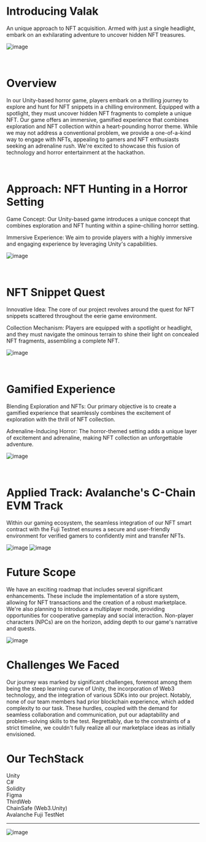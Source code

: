 # Introducing Valak 
An unique approach to NFT acquisition. Armed with just a single headlight, embark on an exhilarating adventure to uncover hidden NFT treasures.


![image](https://github.com/sychen303/Valak/assets/38778028/477e6898-4fca-4be5-b382-3ab540ff684e)


<br>

# Overview
In our Unity-based horror game, players embark on a thrilling journey to explore and hunt for NFT snippets in a chilling environment. Equipped with a spotlight, they must uncover hidden NFT fragments to complete a unique NFT. Our game offers an immersive, gamified experience that combines exploration and NFT collection within a heart-pounding horror theme. While we may not address a conventional problem, we provide a one-of-a-kind way to engage with NFTs, appealing to gamers and NFT enthusiasts seeking an adrenaline rush. We're excited to showcase this fusion of technology and horror entertainment at the hackathon.

<br>

# Approach: NFT Hunting in a Horror Setting
Game Concept: Our Unity-based game introduces a unique concept that combines exploration and NFT hunting within a spine-chilling horror setting.

Immersive Experience: We aim to provide players with a highly immersive and engaging experience by leveraging Unity's capabilities.

![image](https://github.com/sychen303/Valak/assets/38778028/77064160-ab5c-4813-a42e-b85c22093a3a)

<br>

# NFT Snippet Quest

Innovative Idea: The core of our project revolves around the quest for NFT snippets scattered throughout the eerie game environment.

Collection Mechanism: Players are equipped with a spotlight or headlight, and they must navigate the ominous terrain to shine their light on concealed NFT fragments, assembling a complete NFT.

![image](https://github.com/sychen303/Valak/assets/38778028/07c34726-2645-4254-a036-118f5f325928)

<br>

# Gamified Experience

Blending Exploration and NFTs: Our primary objective is to create a gamified experience that seamlessly combines the excitement of exploration with the thrill of NFT collection.

Adrenaline-Inducing Horror: The horror-themed setting adds a unique layer of excitement and adrenaline, making NFT collection an unforgettable adventure.

![image](https://github.com/sychen303/Valak/assets/38778028/8ef1012d-0ca7-4c14-af03-6e795bc904e3)

<br>

# Applied Track: Avalanche's C-Chain EVM Track

Within our gaming ecosystem, the seamless integration of our NFT smart contract with the Fuji Testnet ensures a secure and user-friendly environment for verified gamers to confidently mint and transfer NFTs.


![image](https://github.com/sychen303/Valak/assets/38778028/0b3b3220-1e7f-4ac7-9259-0ea58492bc95)
![image](https://github.com/sychen303/Valak/assets/38778028/5cf1c842-007b-489b-9244-a14fbe62e184)

# Future Scope

We have an exciting roadmap that includes several significant enhancements. These include the implementation of a store system, allowing for NFT transactions and the creation of a robust marketplace. We're also planning to introduce a multiplayer mode, providing opportunities for cooperative gameplay and social interaction. Non-player characters (NPCs) are on the horizon, adding depth to our game's narrative and quests.

![image](https://github.com/sychen303/Valak/assets/38778028/bc0a5af6-814b-4618-b637-17346b349e17)

# Challenges We Faced

Our journey was marked by significant challenges, foremost among them being the steep learning curve of Unity, the incorporation of Web3 technology, and the integration of various SDKs into our project. Notably, none of our team members had prior blockchain experience, which added complexity to our task. These hurdles, coupled with the demand for seamless collaboration and communication, put our adaptability and problem-solving skills to the test. Regrettably, due to the constraints of a strict timeline, we couldn't fully realize all our marketplace ideas as initially envisioned.

# Our TechStack

Unity <br>
C#  <br>
Solidity <br>
Figma <br>
ThirdWeb <br>
ChainSafe (Web3.Unity) <br>
Avalanche Fuji TestNet <br>

---

![image](https://github.com/sychen303/Valak/assets/38778028/0bb14c76-38a5-4e41-839a-e9020bc591b7)


